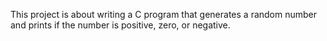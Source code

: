 This project is about writing a C program that generates a random number and prints if the number is positive, zero, or negative.
